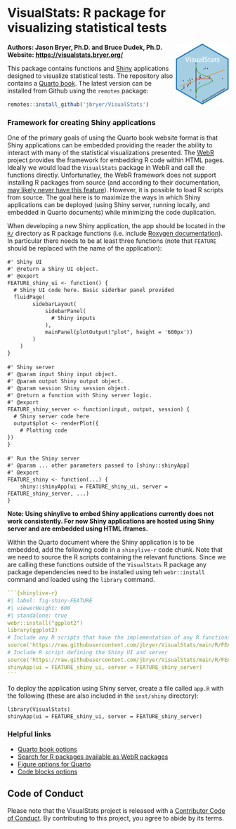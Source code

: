 VisualStats: R package for visualizing statistical tests
================

<img src="man/figures/VisualStats.png" align="right" width="120" />

**Authors: Jason Bryer, Ph.D. and Bruce Dudek, Ph.D.**  
**Website: <https://visualstats.bryer.org/>**

This package contains functions and [Shiny](https://shiny.rstudio.com)
applications designed to visualize statistical tests. The repository
also contains a [Quarto book](https://jbryer.github.io/VisualStats). The
latest version can be installed from Github using the `remotes` package:

``` r
remotes::install_github('jbryer/VisualStats')
```

### Framework for creating Shiny applications

One of the primary goals of using the Quarto book website format is that
Shiny applications can be embedded providing the reader the ability to
interact with many of the statistical visualizations presented. The
[WebR](https://docs.r-wasm.org/webr/latest/) project provides the
framework for embedding R code within HTML pages. Ideally we would load
the `VisualStats` package in WebR and call the functions directly.
Unfortunatley, the WebR framework does not support installing R packages
from source (and according to their documentation, [may likely never
have this
feature](https://docs.r-wasm.org/webr/latest/building.html#:~:text=It%20is%20not%20possible%20to,to%20install%20packages%20in%20webR.)).
However, it is possible to load R scripts from source. The goal here is
to maximize the ways in which Shiny applications can be deployed (using
Shiny server, running locally, and embedded in Quarto documents) while
minimizing the code duplication.

When developing a new Shiny application, the app should be located in
the [`R/`](R/) directory as R package functions (i.e. include [Roxygen
documentation](https://roxygen2.r-lib.org)). In particular there needs
to be at least three functions (note that `FEATURE` should be replaced
with the name of the application):

    #' Shiny UI
    #' @return a Shiny UI object.
    #' @export
    FEATURE_shiny_ui <- function() {
      # Shiny UI code here. Basic siderbar panel provided
      fluidPage(
            sidebarLayout(
                sidebarPanel(
                  # Shiny inputs
                ),
                mainPanel(plotOutput("plot", height = '600px'))
            )
        )
    }

    #' Shiny server
    #' @param input Shiny input object.
    #' @param output Shiny output object.
    #' @param session Shiny session object.
    #' @return a function with Shiny server logic.
    #' @export
    FEATURE_shiny_server <- function(input, output, session) {
      # Shiny server code here
      output$plot <- renderPlot({
        # Plotting code
    })
    }

    #' Run the Shiny server
    #' @param ... other parameters passed to [shiny::shinyApp]
    #' @export
    FEATURE_shiny <- function(...) {
        shiny::shinyApp(ui = FEATURE_shiny_ui, server = FEATURE_shiny_server, ...)
    }

**Note: Using shinylive to embed Shiny applications currently does not
work consistently. For now Shiny applications are hosted using Shiny
server and are embedded using HTML iframes.**

Within the Quarto document where the Shiny application is to be
embedded, add the following code in a `shinylive-r` code chunk. Note
that we need to source the R scripts containing the relevant functions.
Since we are calling these functions outside of the `VisualStats` R
package any package dependencies need to be installed using teh
`webr::install` command and loaded using the `library` command.

```` yml
```{shinylive-r}
#| label: fig-shiny-FEATURE
#| viewerHeight: 600
#| standalone: true
webr::install("ggplot2")
library(ggplot2)
# Include any R scripts that have the implementation of any R functions used
source('https://raw.githubusercontent.com/jbryer/VisualStats/main/R/FEATURE_vis.R')
# Include R script defining the Shiny UI and server
source('https://raw.githubusercontent.com/jbryer/VisualStats/main/R/FEATURE_shiny.R')
shinyApp(ui = FEATURE_shiny_ui, server = FEATURE_shiny_server)
```
````

To deploy the application using Shiny server, create a file called
`app.R` with the following (these are also included in the `inst/shiny`
directory):

    library(VisualStats)
    shinyApp(ui = FEATURE_shiny_ui, server = FEATURE_shiny_server)

### Helpful links

- [Quarto book
  options](https://quarto.org/docs/reference/projects/books.html#sidebar)
- [Search for R packages available as WebR
  packages](https://rud.is/w/webr-pkgs/)
- [Figure options for
  Quarto](https://quarto.org/docs/authoring/figures.html)
- [Code blocks
  options](https://quarto.org/docs/output-formats/html-code.html)

## Code of Conduct

Please note that the VisualStats project is released with a [Contributor
Code of
Conduct](https://contributor-covenant.org/version/2/1/CODE_OF_CONDUCT.html).
By contributing to this project, you agree to abide by its terms.
